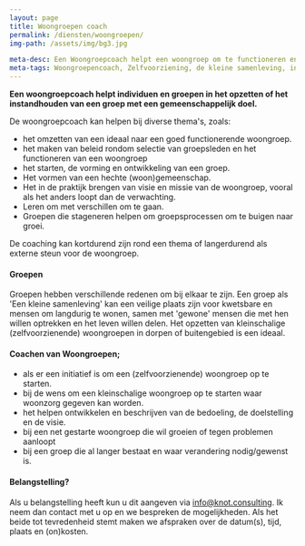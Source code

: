 ```yaml
---
layout: page
title: Woongroepen coach
permalink: /diensten/woongroepen/
img-path: /assets/img/bg3.jpg

meta-desc: Een Woongroepcoach helpt een woongroep om te functioneren en het leven met elkaar te leren leven in de dynamiek van een (woon)groep.
meta-tags: Woongroepencoach, Zelfvoorziening, de kleine samenleving, informatieoverdracht, ontwikkelfase, persoonlijke groei, emotionele problemen, enthousiasmeren, geestelijke groei, barrières overwinnen, sociaal maatschappelijk, mannengroepen, kampvuuravonden, conferenties, christelijk
---
```


**Een woongroepcoach helpt individuen en groepen in het opzetten of het instandhouden van een groep met een gemeenschappelijk doel.**  

De woongroepcoach kan helpen bij diverse thema's, zoals:

- het omzetten van een ideaal naar een goed functionerende woongroep.
- het maken van beleid rondom selectie van groepsleden en het functioneren van een woongroep
- het starten, de vorming en ontwikkeling van een groep.
- Het vormen van een hechte (woon)gemeenschap.
- Het in de praktijk brengen van visie en missie van de woongroep, vooral als het anders loopt dan de verwachting.
- Leren om met verschillen om te gaan.
- Groepen die stageneren helpen om groepsprocessen om te buigen naar groei.

De coaching kan kortdurend zijn rond een thema of langerdurend als externe steun voor de woongroep.

#### Groepen
Groepen hebben verschillende redenen om bij elkaar te zijn. 
Een groep als 'Een kleine samenleving' kan een veilige plaats zijn voor kwetsbare en mensen om langdurig te wonen, samen met 'gewone' mensen die met hen willen optrekken en het leven willen delen. 
Het opzetten van kleinschalige (zelfvoorzienende) woongroepen in dorpen of buitengebied is een ideaal.

#### Coachen van Woongroepen;

- als er een initiatief is om een (zelfvoorzienende) woongroep op te starten.
- bij de wens om een kleinschalige woongroep op te starten waar woonzorg gegeven kan worden.
- het helpen ontwikkelen en beschrijven van de bedoeling, de doelstelling en de visie.
- bij een net gestarte woongroep die wil groeien of tegen problemen aanloopt
- bij een groep die al langer bestaat en waar verandering nodig/gewenst is.


#### Belangstelling?
Als u belangstelling heeft kun u dit aangeven via info@knot.consulting.
Ik neem dan contact met u op en we bespreken de mogelijkheden. Als het beide tot tevredenheid stemt maken we afspraken over de  datum(s), tijd, plaats en (on)kosten.

